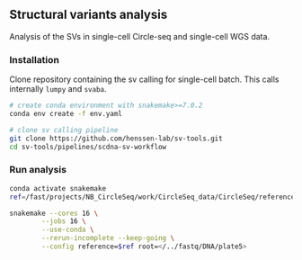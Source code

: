 ## Structural variants analysis

Analysis of the SVs in single-cell Circle-seq and single-cell WGS data.

### Installation

Clone repository containing the sv calling for single-cell batch.
This calls internally `lumpy` and `svaba`.

```bash
# create conda environment with snakemake>=7.0.2
conda env create -f env.yaml

# clone sv calling pipeline
git clone https://github.com/henssen-lab/sv-tools.git
cd sv-tools/pipelines/scdna-sv-workflow

```
### Run analysis

```bash
conda activate snakemake
ref=/fast/projects/NB_CircleSeq/work/CircleSeq_data/CircleSeq/reference/bwa_plasmid/hg19_plasmid.fa

snakemake --cores 16 \
        --jobs 16 \
        --use-conda \
        --rerun-incomplete --keep-going \
        --config reference=$ref root=</../fastq/DNA/plate5>
```

